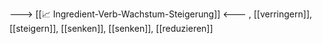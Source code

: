 ---> [[📈 Ingredient-Verb-Wachstum-Steigerung]] <---
, [[verringern]], [[steigern]], [[senken]], [[senken]], [[reduzieren]]